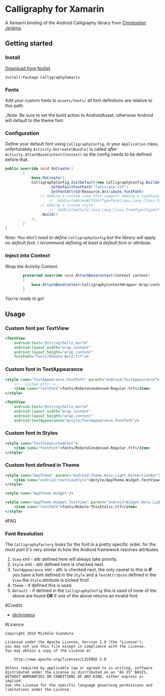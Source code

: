 Calligraphy for Xamarin
===========

A Xamarin binding of the Android Calligraphy library from [Christopher Jenkins](https://github.com/chrisjenx/Calligraphy).

## Getting started

### Install

[Download from NuGet](https://www.nuget.org/packages/CallygraphyXamarin/)

```
Install-Package CallygraphyXamarin
```

### Fonts

Add your custom fonts to `assets/fonts/` all font definitions are relative to this path.

_Note: Be sure to set the build action to AndroidAsset; otherwise Android will default to the theme font.

### Configuration

Define your default font using `CalligraphyConfig`, in your `Application` class, unfortunately 
`Activity.OnCreate(Bundle)` is called _after_ `Activity.AttachBaseContext(Context)` so the config 
needs to be defined before that.

```csharp
public override void OnCreate()
        {
            base.OnCreate();
            CalligraphyConfig.InitDefault(new CalligraphyConfig.Builder()
                    .SetDefaultFontPath("fonts/gtw.ttf")
                    .SetFontAttrId(Resource.Attribute.fontPath)
                // Adding a custom view that support adding a typeFace
                    // .AddCustomViewWithSetTypeface(Java.Lang.Class.FromType(typeof(CustomViewWithTypefaceSupport)))
                // Adding a custom style
                    // .AddCustomStyle(Java.Lang.Class.FromType(typeof(TextField)), Resource.Attribute.textFieldStyle)
                .Build()
            );
        }
}
```
_Note: You don't need to define `CalligraphyConfig` but the library will apply
no default font. I recommend defining at least a default font or attribute._

### Inject into Context

Wrap the Activity Context:

```csharp
        protected override void AttachBaseContext(Context context)
        {
            base.AttachBaseContext(CalligraphyContextWrapper.Wrap(context));
        }
```

_You're ready to go!_


## Usage

### Custom font per TextView

```xml
<TextView
    android:text="@string/hello_world"
    android:layout_width="wrap_content"
    android:layout_height="wrap_content"
    fontPath="fonts/Roboto-Bold.ttf"/>
```

### Custom font in TextAppearance


```xml
<style name="TextAppearance.FontPath" parent="android:TextAppearance">
    <!-- Custom Attr-->
    <item name="fontPath">fonts/RobotoCondensed-Regular.ttf</item>
</style>
```

```xml
<TextView
    android:text="@string/hello_world"
    android:layout_width="wrap_content"
    android:layout_height="wrap_content"
    android:textAppearance="@style/TextAppearance.FontPath"/>

```

### Custom font in Styles


```xml
<style name="TextViewCustomFont">
    <item name="fontPath">fonts/RobotoCondensed-Regular.ttf</item>
</style>
```

### Custom font defined in Theme

```xml
<style name="AppTheme" parent="android:Theme.Holo.Light.DarkActionBar">
    <item name="android:textViewStyle">@style/AppTheme.Widget.TextView</item>
</style>

<style name="AppTheme.Widget"/>

<style name="AppTheme.Widget.TextView" parent="android:Widget.Holo.Light.TextView">
    <item name="fontPath">fonts/Roboto-ThinItalic.ttf</item>
</style>
```

#FAQ

### Font Resolution 

The `CalligraphyFactory` looks for the font in a pretty specific order, for the _most part_ it's
 very similar to how the Android framework resolves attributes.
 
1. `View` xml - attr defined here will always take priority.
2. `Style` xml - attr defined here is checked next.
3. `TextAppearance` xml - attr is checked next, the only caveat to this is **IF** you have a font 
 defined in the `Style` and a `TextAttribute` defined in the `View` the `Style` attribute is picked first!
4. `Theme` - if defined this is used.
5. `Default` - if defined in the `CalligraphyConfig` this is used of none of the above are found 
**OR** if one of the above returns an invalid font. 

#Credits

- [@chrisjenx](https://github.com/chrisjenx)

#Licence

    Copyright 2014 Michele Scandura
    
    Licensed under the Apache License, Version 2.0 (the "License");
    you may not use this file except in compliance with the License.
    You may obtain a copy of the License at
    
        http://www.apache.org/licenses/LICENSE-2.0
    
    Unless required by applicable law or agreed to in writing, software
    distributed under the License is distributed on an "AS IS" BASIS,
    WITHOUT WARRANTIES OR CONDITIONS OF ANY KIND, either express or implied.
    See the License for the specific language governing permissions and
    limitations under the License.


